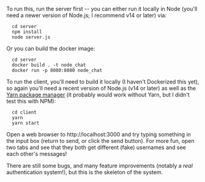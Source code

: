 To run this, run the server first -- you can either run it locally in Node (you'll need a newer version of Node.js; I recommend v14 or later) via:

```
  cd server
  npm install
  node server.js
```

Or you can build the docker image:

```
  cd server
  docker build . -t node_chat
  docker run -p 8080:8080 node_chat
```

To run the client, you'll need to build it locally (I haven't Dockerized this yet), so again you'll need a recent version of Node.js (v14 or later) as well as the [Yarn package manager](https://yarnpkg.com/) (it probably would work without Yarn, but I didn't test this with NPM):

```
  cd client
  yarn
  yarn start
```

Open a web browser to http://localhost:3000 and try typing something in the input box (return to send, or click the send button). For more fun, open two tabs and see that they both get different (fake) usernames and see each other's messages!

There are still some bugs, and many feature improvements (notably a *real* authentication system!), but this is the skeleton of the system.
